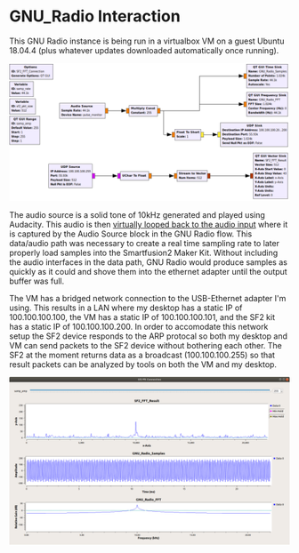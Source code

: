 # GNU_Radio Interaction

This GNU Radio instance is being run in a virtualbox VM on a guest Ubuntu 18.04.4 (plus whatever updates downloaded automatically once running).

![GNU Radio Flow](SF2_FFT_Connection.grc.png)

The audio source is a solid tone of 10kHz generated and played using Audacity. This audio is then [virtually looped back to the audio input](https://wiki.gnuradio.org/index.php/ALSAPulseAudio#Monitoring_the_output_of_your_system) where it is captured by the Audio Source block in the GNU Radio flow. This data/audio path was necessary to create a real time sampling rate to later properly load samples into the Smartfusion2 Maker Kit. Without including the audio interfaces in the data path, GNU Radio would produce samples as quickly as it could and shove them into the ethernet adapter until the output buffer was full.

The VM has a bridged network connection to the USB-Ethernet adapter I'm using. This results in a LAN where my desktop has a static IP of 100.100.100.100, the VM has a static IP of 100.100.100.101, and the SF2 kit has a static IP of 100.100.100.200. In order to accomodate this network setup the SF2 device responds to the ARP protocal so both my desktop and VM can send packets to the SF2 device without bothering each other. The SF2 at the moment returns data as a broadcast (100.100.100.255) so that result packets can be analyzed by tools on both the VM and my desktop.

![Eth FFT results](SF2_FFT_running.png)